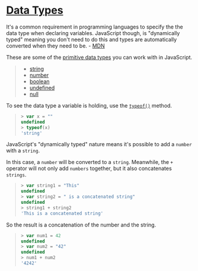# [Data Types](https://developer.mozilla.org/en-US/docs/Web/JavaScript/Guide/Grammar_and_types#data_types)

It's a common requirement in programming languages to specify the the data type when declaring variables. JavaScript though, is "dynamically typed" meaning you don't need to do this and types are automatically converted when they need to be. - [MDN](https://developer.mozilla.org/en-US/docs/Web/JavaScript/Guide/Grammar_and_Types#data_type_conversion)

These are some of the [primitive data types](https://developer.mozilla.org/en-US/docs/Glossary/Primitive) you can work with in JavaScript.

> - [string](https://developer.mozilla.org/en-US/docs/Glossary/String)
> - [number](https://developer.mozilla.org/en-US/docs/Glossary/Number)
> - [boolean](https://developer.mozilla.org/en-US/docs/Glossary/Boolean)
> - [undefined](https://developer.mozilla.org/en-US/docs/Glossary/Undefined)
> - [null](https://developer.mozilla.org/en-US/docs/Glossary/Null)

To see the data type a variable is holding, use the [`typeof()`](https://developer.mozilla.org/en-US/docs/Web/JavaScript/Reference/Operators/typeof) method.

> ```js
> > var x = ""
> undefined
> > typeof(x)
> 'string'
> ```

JavaScript's "dynamically typed" nature means it's possible to add a `number` with a `string`.

In this case, a `number` will be converted to a `string`. Meanwhile, the `+` operator will not only add `numbers` together, but it also concatenates `strings`.

> ```js
> > var string1 = "This"
> undefined
> > var string2 = " is a concatenated string"
> undefined
> > string1 + string2
> 'This is a concatenated string'
> ```

So the result is a concatenation of the number and the string.

> ```js
> > var num1 = 42
> undefined
> > var num2 = "42"
> undefined
> > num1 + num2
> '4242'
> ```
